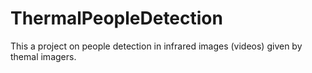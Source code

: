 # ThermalPeopleDetection
This a project on people detection in infrared images (videos) given by themal imagers.

